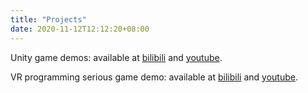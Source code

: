 ```yaml
---
title: "Projects"
date: 2020-11-12T12:12:20+08:00
---
```

Unity game demos: available at [bilibili](https://www.bilibili.com/video/BV1gA411x7wL/) and [youtube](https://youtu.be/w6G9uX6GwV0).

VR programming serious game demo: available at [bilibili](https://www.bilibili.com/video/BV17a411w7rB/) and [youtube](https://youtu.be/oT43W-Sd_do).
